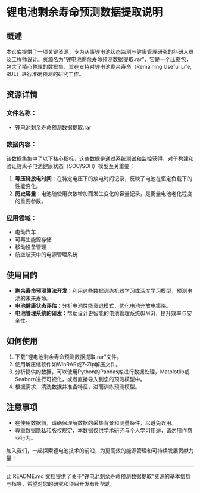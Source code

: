 # 锂电池剩余寿命预测数据提取说明

## 概述
本仓库提供了一项关键资源，专为从事锂电池状态监测与健康管理研究的科研人员及工程师设计。资源名为“锂电池剩余寿命预测数据提取.rar”，它是一个压缩包，包含了精心整理的数据集，旨在支持对锂电池剩余寿命（Remaining Useful Life, RUL）进行准确预测的研究工作。

## 资源详情
### 文件名称：
- 锂电池剩余寿命预测数据提取.rar

### 数据内容：
该数据集集中了以下核心指标，这些数据是通过系统测试和监控获得，对于构建和验证锂离子电池健康状态（SOC/SOH）模型至关重要：
1. **等压降放电时间**：在特定电压下的放电时间记录，反映了电池在恒定负载下的性能变化。
2. **历史容量**：电池随使用次数增加而发生变化的容量记录，是衡量电池老化程度的重要参数。

### 应用领域：
- 电动汽车
- 可再生能源存储
- 移动设备管理
- 航空航天中的电源管理系统

## 使用目的
- **剩余寿命预测算法开发**：利用这些数据训练机器学习或深度学习模型，预测电池的未来寿命。
- **电池健康状态评估**：分析电池性能衰退模式，优化电池充放电策略。
- **电池管理系统的研发**：帮助设计更智能的电池管理系统(BMS)，提升效率与安全性。

## 如何使用
1. 下载“锂电池剩余寿命预测数据提取.rar”文件。
2. 使用解压缩软件如WinRAR或7-Zip解压文件。
3. 分析提供的数据，可以使用Python的Pandas库进行数据处理，Matplotlib或Seaborn进行可视化，或者直接导入到您的预测模型中。
4. 根据需求，清洗数据并准备特征，进而训练预测模型。

## 注意事项
- 在使用数据前，请确保理解数据的采集背景和测量条件，以避免误用。
- 尊重数据隐私和版权规定，本数据仅供学术研究与个人学习用途，请勿用作商业行为。

加入我们，一起探索锂电池技术的前沿，为更高效的能源管理和可持续发展贡献力量！

---

此 README.md 文档提供了关于“锂电池剩余寿命预测数据提取”资源的基本信息与指导，希望对您的研究和项目开发有所帮助。
